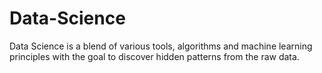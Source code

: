 # Data-Science
Data Science is a blend of various tools, algorithms and machine learning principles with the goal to discover hidden patterns from the raw data.
